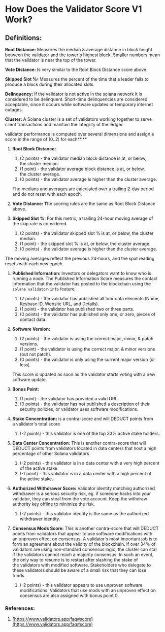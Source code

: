 # How Does the Validator Score V1 Work?

## Definitions:

**Root Distance:** Measures the median & average distance in block height between the validator and the tower's highest block. Smaller numbers mean that the validator is near the top of the tower.

**Vote Distance:** Is very similar to the Root Block Distance score above.

**Skipped Slot %:** Measures the percent of the time that a leader fails to produce a block during their allocated slots.

****Delinquency:**** If the validator is not active in the solana network it is considered to be delinquent. Short-time delinquencies are considered acceptable, since it occurs while software updates or temporary internet outages.

**Cluster:** A Solana cluster is a set of validators working together to serve client transactions and maintain the integrity of the ledger.

validator performance is computed over several dimensions and assign a score in the range of $(0..2)$ for each**.**

1. **Root Block Distance:**
    1. (2 points) - the validator median block distance is at, or below, the cluster median.
    2. (1 point) - the validator average block distance is at, or below, the cluster average.
    3. (0 points) - the validator average is higher than the cluster average.
    
    The medians and averages are calculated over a trailing $2$-day period and do not reset with each epoch.
    
2. **Vote Distance: T**he scoring rules are the same as Root Block Distance above.
3. **Skipped Slot %:** For this metric, a trailing 24-hour moving average of the skip rate is considered.
    1. (2 points) - the validator skipped slot % is at, or below, the cluster median.
    2. (1 point) - the skipped slot % is at, or below, the cluster average.
    3. (0 points) - the validator average is higher than the cluster average.

The moving averages reflect the previous 24-hours, and the spot reading resets with each new epoch.

1. **Published Information:** Investors or delegators want to know who is running a node. The Published Information Score measures the contact information that the validator has posted to the blockchain using the `solana validator-info` feature.
    1. (2 points) - the validator has published all four data elements (Name, Keybase ID, Website URL, and Details). 
    2. (1 point) - the validator has published two or three parts. 
    3. (0 points) - the validator has published only one, or zero, pieces of contact data.
2. **Software Version:**
    1. (2 points) - the validator is using the correct major, minor, & patch versions.
    2. (1 point) - the validator is using the correct major, & minor versions (but not patch).
    3. (0 points) - the validator is only using the current major version (or less).
    
    This score is updated as soon as the validator starts voting with a new software update.
    
3. **Bonus Point:**
    1. (1 point) - the validator has provided a valid URL.
    2. (0 points) - the validator has not published a description of their security policies, or validator uses software modifications.
4. **Stake Concentration:** is a contra-score and will DEDUCT points from a validator's total score
    1. (-2 points) - this validator is one of the top 33% active stake holders.
5. **Data Center Concentration:** This is another contra-score that will DEDUCT points from validators located in data centers that host a high percentage of other Solana validators
    1. (-2 points) - this validator is in a data center with a very high percent of the active stake.
    2. (-1 point) - this validator is in a data center with a high percent of the active stake.
6. **Authorized Withdrawer Score:** Validator identity matching authorized withdrawer is a serious security risk, eg. if someone hacks into your validator, they can steal from the vote account. Keep the withdraw authority key offline to minimize the risk. 
    1. (-2 points) - this validator identity is the same as the authorized withdrawer identity.
7. **Consensus Mods Score:** This is another contra-score that will DEDUCT points from validators that appear to use software modifications with an unproven effect on consensus. A validator's most important job is to form an agreement about the validity of the blockchain. If over 34% of validators are using non-standard consensus logic, the cluster can stall if the validators cannot reach a majority consensus. In such an event, the only way to resume is to restart after slashing the stake of the validators with modified software. Stakeholders who delegate to these validators should be aware of a small risk that they can lose funds. 
    1. (-2 points) - this validator appears to use unproven software modifications. Validators that use mods with an unproven effect on consensus are also assigned with bonus point $0$.

### References:

1. [https://www.validators.app/faq#score](https://www.validators.app/faq#score)